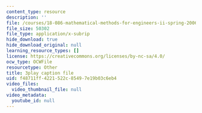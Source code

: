 ```yaml
---
content_type: resource
description: ''
file: /courses/18-086-mathematical-methods-for-engineers-ii-spring-2006/f48711ff4221522c85497e19b03c6eb4_LtNVodIs1dI.vtt
file_size: 50302
file_type: application/x-subrip
hide_download: true
hide_download_original: null
learning_resource_types: []
license: https://creativecommons.org/licenses/by-nc-sa/4.0/
ocw_type: OCWFile
resourcetype: Other
title: 3play caption file
uid: f48711ff-4221-522c-8549-7e19b03c6eb4
video_files:
  video_thumbnail_file: null
video_metadata:
  youtube_id: null
---
```

